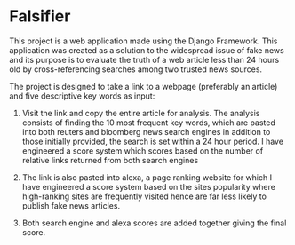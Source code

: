 # Falsifier
This project is a web application made using the Django Framework. This application was created as a solution to the widespread issue
of fake news and its purpose is to evaluate the truth of a web article less than 24 hours old by cross-referencing searches among two trusted 
news sources.

The project is designed to take a link to a webpage (preferably an article) and five descriptive key words as input:

1) Visit the link and copy the entire article for analysis. The analysis consists of finding the 10 most frequent key words, 
which are pasted into both reuters and bloomberg news search engines in addition to those initially provided, the search is set 
within a 24 hour period. I have engineered a score system which scores based on the number of relative links returned from both 
search engines

2) The link is also pasted into alexa, a page ranking website for which I have engineered a score system based on the sites popularity
where high-ranking sites are frequently visited hence are far less likely to publish fake news articles.

3) Both search engine and alexa scores are added together giving the final score.

